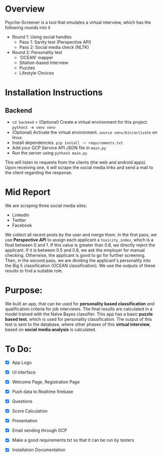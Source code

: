 # Overview

Psyche-Screener is a tool that emulates a virtual interview, which has the following rounds into it

- Round 1: Using social handles
    - Pass 1: Sanity test (Perspective API)
    - Pass 2: Social media check (NLTK)
- Round 2: Personality test
    - ‘OCEAN’ mapper
    - Sitation-based Interview
    - Puzzles
    - Lifestyle Choices 

# Installation Instructions

## Backend

- `cd backend`
= (Optional) Create a virtual environment for this project. `python3 -m venv venv`
- (Optional) Activate the virtual environment. `source venv/bin/activate` on linux.
- Install dependencies. `pip install -r requirements.txt`
- Add your GCP Service API JSON file in `main.py`
- Run the server using `python3 main.py`

This will listen to requests from the clients (the web and android apps). Upon
receiving one, it will scrape the social media links and send a mail to the
client regarding the response.


# Mid Report

We are scraping three social media sites:
- LinkedIn
- Twitter
- Facebook

We collect all recent posts by the user and merge them. In the first pass, we
use **Perspective API** to assign each applicant a `toxicity_index`, which is
a float between 0 and 1. If this value is greater than 0.8, we directly reject
the applicant. If it is between 0.5 and 0.8, we ask the employer for manual
checking. Otherwise, the applicant is good to go for further screening. Then,
in the second pass, we are dividing the applicant's personality into the Big 5
classification (OCEAN classification). We use the outputs of these results to
find a suitable role.

# Purpose:

We built an app, that can be used for **personality based classification** and qualification criteria for job interviews. The final results are 
calculated in a model trained with the Naïve Bayes classifier.
This app has a basic **puzzle based test**, which is used for personality classification. The output of this test is sent to the database, where 
other phases of this **virtual interview**, based on **social media analysis** is calculated.

# To Do:
- [x] App Logo
- [x] UI interface
- [x] Welcome Page, Registration Page
- [x] Push data to Realtime firebase
- [x] Questions
- [x] Score Calculation
- [x] Presentation
- [x] Email sending through GCP
- [x] Make a good requirements.txt so that it can be run by testers
- [x] Installation Documentation


